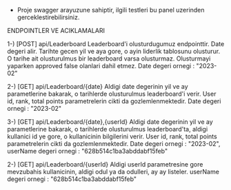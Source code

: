 - Proje swagger arayuzune sahiptir, ilgili testleri bu panel uzerinden gerceklestirebilirsiniz.

ENDPOINTLER VE ACIKLAMALARI

1-) [POST] api/Leaderboard
  Leaderboard'i olusturdugumuz endpointtir. Date degeri alir. Tarihte gecen yil ve aya gore, o ayin liderlik tablosunu olusturur. O tarihe ait olusturulmus bir leaderboard varsa olusturmaz. Olusturmayi yaparken approved false olanlari dahil etmez. Date degeri ornegi : "2023-02"
  
2-) [GET] api/Leaderboard/{date}
  Aldigi date degerinin yil ve ay parametlerine bakarak, o tarihlerde olusturulmus leaderboard'i verir. User id, rank, total points parametrelerin cikti da gozlemlenmektedir. Date degeri ornegi : "2023-02"

3-) [GET] api/Leaderboard/{date},{userId}
    Aldigi date degerinin yil ve ay parametlerine bakarak, o tarihlerde olusturulmus leaderboard'ta, aldigi kullanici id ye gore, o kullanicinin bilgilerini verir. User id, rank, total points parametrelerin cikti da gozlemlenmektedir. Date degeri ornegi : "2023-02", userName degeri ornegi : "628b514c1ba3abddabf15feb"

2-) [GET] api/Leaderboard/{userId}
  Aldigi userId parametresine gore mevzubahis kullanicinin, aldigi odul ya da odulleri, ay ay listeler. userName degeri ornegi : "628b514c1ba3abddabf15feb"
